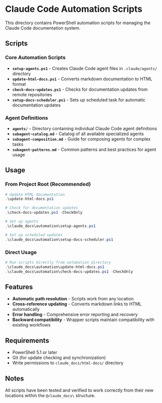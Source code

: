 # Claude Code Automation Scripts

This directory contains PowerShell automation scripts for managing the Claude Code documentation system.

## Scripts

### Core Automation Scripts

- **`setup-agents.ps1`** - Creates Claude Code agent files in `.claude/agents/` directory
- **`update-html-docs.ps1`** - Converts markdown documentation to HTML format
- **`check-docs-updates.ps1`** - Checks for documentation updates from remote repositories  
- **`setup-docs-scheduler.ps1`** - Sets up scheduled task for automatic documentation updates

### Agent Definitions

- **`agents/`** - Directory containing individual Claude Code agent definitions
- **`subagent-catalog.md`** - Catalog of all available specialized agents
- **`subagent-composition.md`** - Guide for composing agents for complex tasks
- **`subagent-patterns.md`** - Common patterns and best practices for agent usage

## Usage

### From Project Root (Recommended)

```powershell
# Update HTML documentation
.\update-html-docs.ps1

# Check for documentation updates  
.\check-docs-updates.ps1 -CheckOnly

# Set up agents
.\claude_docs\automation\setup-agents.ps1

# Set up scheduled updates
.\claude_docs\automation\setup-docs-scheduler.ps1
```

### Direct Usage

```powershell
# Run scripts directly from automation directory
.\claude_docs\automation\update-html-docs.ps1
.\claude_docs\automation\check-docs-updates.ps1 -CheckOnly
```

## Features

- **Automatic path resolution** - Scripts work from any location
- **Cross-reference updating** - Converts markdown links to HTML automatically
- **Error handling** - Comprehensive error reporting and recovery
- **Backward compatibility** - Wrapper scripts maintain compatibility with existing workflows

## Requirements

- PowerShell 5.1 or later
- Git (for update checking and synchronization)
- Write permissions to `claude_docs/html-docs/` directory

## Notes

All scripts have been tested and verified to work correctly from their new locations within the `@claude_docs\` structure.